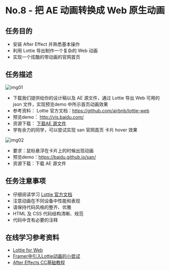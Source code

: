 # No.8 - 把 AE 动画转换成 Web 原生动画

## 任务目的
* 安装 After Effect 并熟悉基本操作
* 利用 Lottie 导出制作一个复杂的 Web 动画
* 实现一个炫酷的带动画的官网首页

## 任务描述

![img01](http://jadyoap.bj.bcebos.com/ife%2Fdatalab.gif)

* 下载我们提供给你的设计稿以及 AE 源文件，通过 Lottie 导出 Web 可用的 json 文件，实现预览demo 中所示首页动画效果
* 参考资料： Lottie 官方文档：https://github.com/airbnb/lottie-web
* 预览demo： http://vis.baidu.com/
* 资源下载： [下载AE 源文件](http://jadyoap.bj.bcebos.com/ife%2Fmission8.aep)
* 学有余力的同学，可以尝试实现 san 官网首页 卡片 hover 效果

![img02](http://jadyoap.bj.bcebos.com/ife%2Fmotion1.gif)

* 要求：鼠标悬浮在卡片上的时候出现动画
* 预览demo：https://baidu.github.io/san/
* 资源下载：下载 AE 源文件

## 任务注意事项
* 仔细阅读学习 [Lottie 官方文档](https://github.com/airbnb/lottie-web)
* 注意动画在不同设备中性能和表现
* 请保持代码风格的整齐、优雅
* HTML 及 CSS 代码结构清晰、规范
* 代码中含有必要的注释

## 在线学习参考资料
* [Lottie for Web](https://github.com/airbnb/lottie-web)
* [Framer中引入Lottie动画的小尝试](https://github.com/airbnb/lottie-web)
* [After Effects CC基础教程](http://study.163.com/course/introduction/730009.htm#/courseDetail)